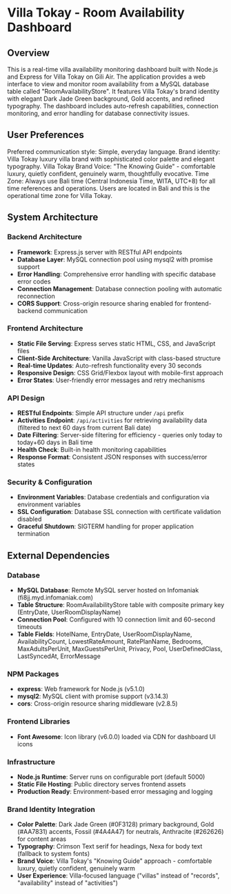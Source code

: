 # Villa Tokay - Room Availability Dashboard

## Overview

This is a real-time villa availability monitoring dashboard built with Node.js and Express for Villa Tokay on Gili Air. The application provides a web interface to view and monitor room availability from a MySQL database table called "RoomAvailabilityStore". It features Villa Tokay's brand identity with elegant Dark Jade Green background, Gold accents, and refined typography. The dashboard includes auto-refresh capabilities, connection monitoring, and error handling for database connectivity issues.

## User Preferences

Preferred communication style: Simple, everyday language.
Brand identity: Villa Tokay luxury villa brand with sophisticated color palette and elegant typography.
Villa Tokay Brand Voice: "The Knowing Guide" - comfortable luxury, quietly confident, genuinely warm, thoughtfully evocative.
Time Zone: Always use Bali time (Central Indonesia Time, WITA, UTC+8) for all time references and operations. Users are located in Bali and this is the operational time zone for Villa Tokay.

## System Architecture

### Backend Architecture
- **Framework**: Express.js server with RESTful API endpoints
- **Database Layer**: MySQL connection pool using mysql2 with promise support
- **Error Handling**: Comprehensive error handling with specific database error codes
- **Connection Management**: Database connection pooling with automatic reconnection
- **CORS Support**: Cross-origin resource sharing enabled for frontend-backend communication

### Frontend Architecture
- **Static File Serving**: Express serves static HTML, CSS, and JavaScript files
- **Client-Side Architecture**: Vanilla JavaScript with class-based structure
- **Real-time Updates**: Auto-refresh functionality every 30 seconds
- **Responsive Design**: CSS Grid/Flexbox layout with mobile-first approach
- **Error States**: User-friendly error messages and retry mechanisms

### API Design
- **RESTful Endpoints**: Simple API structure under `/api` prefix
- **Activities Endpoint**: `/api/activities` for retrieving availability data (filtered to next 60 days from current Bali date)
- **Date Filtering**: Server-side filtering for efficiency - queries only today to today+60 days in Bali time
- **Health Check**: Built-in health monitoring capabilities
- **Response Format**: Consistent JSON responses with success/error states

### Security & Configuration
- **Environment Variables**: Database credentials and configuration via environment variables
- **SSL Configuration**: Database SSL connection with certificate validation disabled
- **Graceful Shutdown**: SIGTERM handling for proper application termination

## External Dependencies

### Database
- **MySQL Database**: Remote MySQL server hosted on Infomaniak (fi8jj.myd.infomaniak.com)
- **Table Structure**: RoomAvailabilityStore table with composite primary key (EntryDate, UserRoomDisplayName)
- **Connection Pool**: Configured with 10 connection limit and 60-second timeouts
- **Table Fields**: HotelName, EntryDate, UserRoomDisplayName, AvailabilityCount, LowestRateAmount, RatePlanName, Bedrooms, MaxAdultsPerUnit, MaxGuestsPerUnit, Privacy, Pool, UserDefinedClass, LastSyncedAt, ErrorMessage

### NPM Packages
- **express**: Web framework for Node.js (v5.1.0)
- **mysql2**: MySQL client with promise support (v3.14.3)
- **cors**: Cross-origin resource sharing middleware (v2.8.5)

### Frontend Libraries
- **Font Awesome**: Icon library (v6.0.0) loaded via CDN for dashboard UI icons

### Infrastructure
- **Node.js Runtime**: Server runs on configurable port (default 5000)
- **Static File Hosting**: Public directory serves frontend assets
- **Production Ready**: Environment-based error messaging and logging

### Brand Identity Integration
- **Color Palette**: Dark Jade Green (#0F3128) primary background, Gold (#AA7831) accents, Fossil (#4A4A47) for neutrals, Anthracite (#262626) for content areas
- **Typography**: Crimson Text serif for headings, Nexa for body text (fallback to system fonts)
- **Brand Voice**: Villa Tokay's "Knowing Guide" approach - comfortable luxury, quietly confident, genuinely warm
- **User Experience**: Villa-focused language ("villas" instead of "records", "availability" instead of "activities")